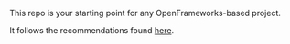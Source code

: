 This repo is your starting point for any OpenFrameworks-based project. 

It follows the recommendations found [here](https://www.assembla.com/spaces/lp-internal/wiki/Openframeworks_Project_Organization).
